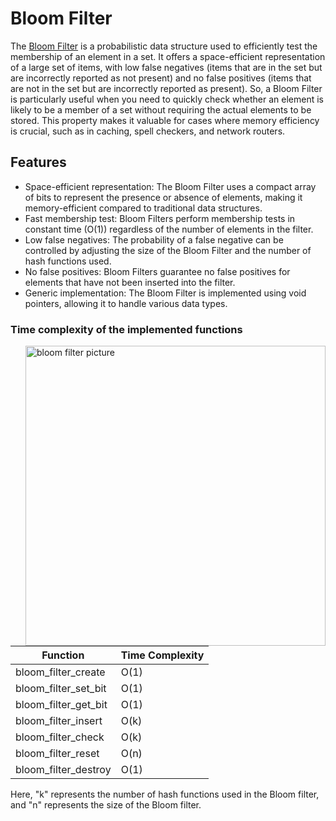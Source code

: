 # Bloom Filter

The [Bloom Filter](https://en.wikipedia.org/wiki/Bloom_filter) is a probabilistic data structure used to efficiently test the membership of an element in a set. It offers a space-efficient representation of a large set of items, with low false negatives (items that are in the set but are incorrectly reported as not present) and no false positives (items that are not in the set but are incorrectly reported as present). So, a Bloom Filter is particularly useful when you need to quickly check whether an element is likely to be a member of a set without requiring the actual elements to be stored. This property makes it valuable for cases where memory efficiency is crucial, such as in caching, spell checkers, and network routers.


## Features
- Space-efficient representation: The Bloom Filter uses a compact array of bits to represent the presence or absence of elements, making it memory-efficient compared to traditional data structures.
- Fast membership test: Bloom Filters perform membership tests in constant time (O(1)) regardless of the number of elements in the filter.
- Low false negatives: The probability of a false negative can be controlled by adjusting the size of the Bloom Filter and the number of hash functions used.
- No false positives: Bloom Filters guarantee no false positives for elements that have not been inserted into the filter.
- Generic implementation: The Bloom Filter is implemented using void pointers, allowing it to handle various data types.

### Time complexity of the implemented functions

<img align="right" width=480 alt="bloom filter picture" src="https://cdnd.selectdb.com/assets/images/Bloom_filter.svg-9ad88beea5ebb916ea2d0ac27eb5a5cf.png">

| Function                 | Time Complexity |
|--------------------------|-----------------|
| bloom_filter_create      | O(1)            |
| bloom_filter_set_bit     | O(1)            |
| bloom_filter_get_bit     | O(1)            |
| bloom_filter_insert      | O(k)            |
| bloom_filter_check       | O(k)            |
| bloom_filter_reset       | O(n)            |
| bloom_filter_destroy     | O(1)            |

Here, "k" represents the number of hash functions used in the Bloom filter, and "n" represents the size of the Bloom filter.